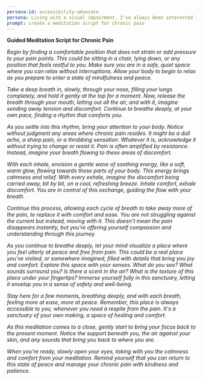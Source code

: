 ```yaml
---
persona-id: accessibility-advocate
persona: Living with a visual impairment, I've always been interested in making meditation more accessible through technology. I use screen readers and various accessibility tools daily, and I'm excited about how AI could help create more inclusive meditation experiences for people with different abilities.
prompt: create a meditation script for chronic pain
---
```


**Guided Meditation Script for Chronic Pain**

*Begin by finding a comfortable position that does not strain or add pressure to your pain points. This could be sitting in a chair, lying down, or any position that feels restful to you. Make sure you are in a safe, quiet space where you can relax without interruptions. Allow your body to begin to relax as you prepare to enter a state of mindfulness and peace.*

*Take a deep breath in, slowly, through your nose, filling your lungs completely, and hold it gently at the top for a moment. Now, release the breath through your mouth, letting out all the air, and with it, imagine sending away tension and discomfort. Continue to breathe deeply, at your own pace, finding a rhythm that comforts you.*

*As you settle into this rhythm, bring your attention to your body. Notice without judgment any areas where chronic pain resides. It might be a dull ache, a sharp pain, or a throbbing sensation. Whatever it is, acknowledge it without trying to change or resist it. Pain is often amplified by resistance. Instead, imagine your breath flowing to these areas of discomfort.*

*With each inhale, envision a gentle wave of soothing energy, like a soft, warm glow, flowing towards these parts of your body. This energy brings calmness and relief. With every exhale, imagine the discomfort being carried away, bit by bit, on a cool, refreshing breeze. Inhale comfort, exhale discomfort. You are in control of this exchange, guiding the flow with your breath.*

*Continue this process, allowing each cycle of breath to take away more of the pain, to replace it with comfort and ease. You are not struggling against the current but instead, moving with it. This doesn't mean the pain disappears instantly, but you're offering yourself compassion and understanding through this journey.*

*As you continue to breathe deeply, let your mind visualize a place where you feel utterly at peace and free from pain. This could be a real place you've visited, or somewhere imagined, filled with details that bring you joy and comfort. Explore this space with your senses. What do you see? What sounds surround you? Is there a scent in the air? What is the texture of this place under your fingertips? Immerse yourself fully in this sanctuary, letting it envelop you in a sense of safety and well-being.*

*Stay here for a few moments, breathing deeply, and with each breath, feeling more at ease, more at peace. Remember, this place is always accessible to you, whenever you need a respite from the pain. It's a sanctuary of your own making, a space of healing and comfort.*

*As this meditation comes to a close, gently start to bring your focus back to the present moment. Notice the support beneath you, the air against your skin, and any sounds that bring you back to where you are.*

*When you're ready, slowly open your eyes, taking with you the calmness and comfort from your meditation. Remind yourself that you can return to this state of peace and manage your chronic pain with kindness and patience.*